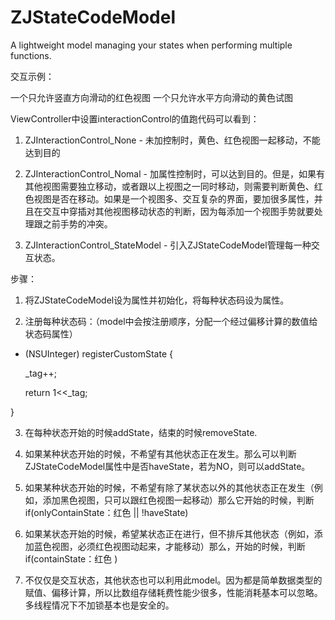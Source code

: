 # ZJStateCodeModel
A lightweight model managing your states when  performing multiple functions.

交互示例：

一个只允许竖直方向滑动的红色视图
一个只允许水平方向滑动的黄色试图

ViewController中设置interactionControl的值跑代码可以看到：


1) ZJInteractionControl_None - 未加控制时，黄色、红色视图一起移动，不能达到目的


2) ZJInteractionControl_Nomal - 加属性控制时，可以达到目的。但是，如果有其他视图需要独立移动，或者跟以上视图之一同时移动，则需要判断黄色、红色视图是否在移动。如果是一个视图多、交互复杂的界面，要加很多属性，并且在交互中穿插对其他视图移动状态的判断，因为每添加一个视图手势就要处理跟之前手势的冲突。

3) ZJInteractionControl_StateModel - 引入ZJStateCodeModel管理每一种交互状态。


步骤：

1. 将ZJStateCodeModel设为属性并初始化，将每种状态码设为属性。


2. 注册每种状态码：（model中会按注册顺序，分配一个经过偏移计算的数值给状态码属性）
- (NSUInteger) registerCustomState
{

    _tag++;
    
    return 1<<_tag;
    
}


3. 在每种状态开始的时候addState，结束的时候removeState.


4. 如果某种状态开始的时候，不希望有其他状态正在发生。那么可以判断ZJStateCodeModel属性中是否haveState，若为NO，则可以addState。


5. 如果某种状态开始的时候，不希望有除了某状态以外的其他状态正在发生（例如，添加黑色视图，只可以跟红色视图一起移动）那么它开始的时候，判断if(onlyContainState：红色 || !haveState)


6. 如果某状态开始的时候，希望某状态正在进行，但不排斥其他状态（例如，添加蓝色视图，必须红色视图动起来，才能移动）那么，开始的时候，判断if(containState：红色 )


7. 不仅仅是交互状态，其他状态也可以利用此model。因为都是简单数据类型的赋值、偏移计算，所以比数组存储耗费性能少很多，性能消耗基本可以忽略。多线程情况下不加锁基本也是安全的。


